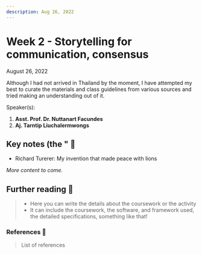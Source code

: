 ```yaml
---
description: Aug 26, 2022
---
```


# Week 2 - Storytelling for communication, consensus

August 26, 2022

Although I had not arrived in Thailand by the moment, I have attempted my best to curate the materials and class guidelines from various sources and tried making an understanding out of it.

Speaker(s):

1. **Asst. Prof. Dr. Nuttanart Facundes**
2. **Aj. Tarntip Liuchalermwongs**

## Key notes (the " 📝

* Richard Turerer: My invention that made peace with lions

_More content to come._

## Further reading 📄

> * Here you can write the details about the coursework or the activity
> * It can include the coursework, the software, and framework used, the detailed specifications, something like that!

### References 🔖

> List of references
